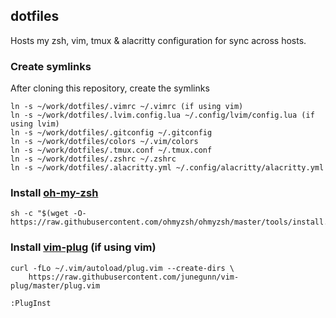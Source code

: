## dotfiles
Hosts my zsh, vim, tmux & alacritty configuration for sync across hosts.

### Create symlinks
After cloning this repository, create the symlinks
```
ln -s ~/work/dotfiles/.vimrc ~/.vimrc (if using vim)
ln -s ~/work/dotfiles/.lvim.config.lua ~/.config/lvim/config.lua (if using lvim)
ln -s ~/work/dotfiles/.gitconfig ~/.gitconfig
ln -s ~/work/dotfiles/colors ~/.vim/colors
ln -s ~/work/dotfiles/.tmux.conf ~/.tmux.conf
ln -s ~/work/dotfiles/.zshrc ~/.zshrc
ln -s ~/work/dotfiles/.alacritty.yml ~/.config/alacritty/alacritty.yml
```

### Install [oh-my-zsh](https://github.com/ohmyzsh/ohmyzsh)
```shell
sh -c "$(wget -O- https://raw.githubusercontent.com/ohmyzsh/ohmyzsh/master/tools/install.sh)"
```

### Install [vim-plug](https://github.com/junegunn/vim-plug) (if using vim)
```shell
curl -fLo ~/.vim/autoload/plug.vim --create-dirs \
    https://raw.githubusercontent.com/junegunn/vim-plug/master/plug.vim
```
```shell
:PlugInst
```
